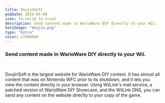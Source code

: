 ```yaml
---
title: DoujinSoft
pubDate: 2024-05-09
icon: fa-solid fa-truck
description: Send content made in WarioWare DIY directly to your Wii.
heroImage: "doujin.png"
type: "Extra"
color: c7d90960
---
```


### Send content made in WarioWare DIY directly to your Wii.

<a href="https://diy.tvc-16.science/" class="btn btn-danger" style="color:white !important; margin-top:5px; width:100%;"><i class="fa fa-truck"></i> Check out DoujinSoft's site!</a>

DoujinSoft is the largest website for WarioWare DIY content. It has almost all content that was on Nintendo WFC prior to its shutdown, and it lets you view the content directly in your browser. Using WiiLink's mail service, a patched version of WarioWare DIY Showcase, and the WiiLink DNS, you can send any content on the website directly to your copy of the game.